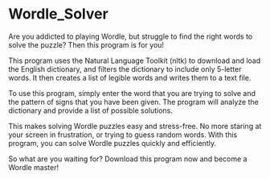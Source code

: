 # Wordle_Solver

Are you addicted to playing Wordle, but struggle to find the right words to solve the puzzle? Then this program is for you!

This program uses the Natural Language Toolkit (nltk) to download and load the English dictionary, and filters the dictionary to include only 5-letter words. It then creates a list of legible words and writes them to a text file.

To use this program, simply enter the word that you are trying to solve and the pattern of signs that you have been given. The program will analyze the dictionary and provide a list of possible solutions.

This makes solving Wordle puzzles easy and stress-free. No more staring at your screen in frustration, or trying to guess random words. With this program, you can solve Wordle puzzles quickly and efficiently.

So what are you waiting for? Download this program now and become a Wordle master!
